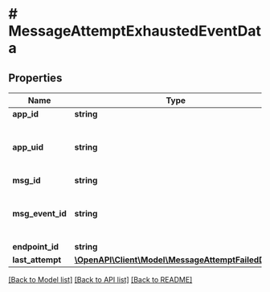 # # MessageAttemptExhaustedEventData

## Properties

Name | Type | Description | Notes
------------ | ------------- | ------------- | -------------
**app_id** | **string** |  |
**app_uid** | **string** | Optional unique identifier for the application | [optional]
**msg_id** | **string** |  |
**msg_event_id** | **string** | Optional unique identifier for the message | [optional]
**endpoint_id** | **string** |  |
**last_attempt** | [**\OpenAPI\Client\Model\MessageAttemptFailedData**](MessageAttemptFailedData.md) |  |

[[Back to Model list]](../../README.md#models) [[Back to API list]](../../README.md#endpoints) [[Back to README]](../../README.md)
